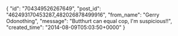  {
   "id": "704349526267649",
   "post_id": "462493170453287_482026878499916",
   "from_name": "Gerry Odonothing",
   "message": "Butthurt can equal cop, I'm suspicious!!",
   "created_time": "2014-08-09T05:03:50+0000"
 }
